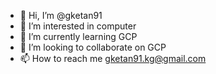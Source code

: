 - 👋 Hi, I’m @gketan91
- 👀 I’m interested in computer
- 🌱 I’m currently learning GCP
- 💞️ I’m looking to collaborate on GCP
- 📫 How to reach me gketan91.kg@gmail.com

